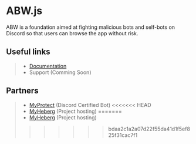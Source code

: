 # ABW.js
ABW is a foundation aimed at fighting malicious bots and self-bots on Discord so that users can browse the app without risk.

## Useful links
> - [Documentation](https://abw-docs.myheberg.cloud/)
> - Support (Comming Soon)

## Partners
> - [MyProtect](https://myprotect.net/) (Discord Certified Bot)
<<<<<<< HEAD
> - [MyHeberg](https://discord.gg/Kt6xCShfWg) (Project hosting)
=======
> - [MyHeberg](https://discord.gg/Kt6xCShfWg) (Project hosting)
>>>>>>> bdaa2c1a2a07d22f55da41d1f5ef825f31cac7f1
